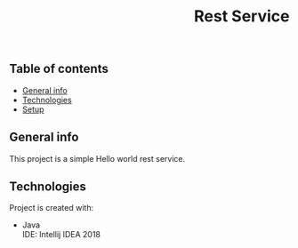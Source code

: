 <h1 align="right">Rest Service</h1><br>

## Table of contents
* [General info](#general-info)
* [Technologies](#technologies)
* [Setup](#setup)

## General info
This project is a simple Hello world rest service.

## Technologies
Project is created with:
* Java  
IDE: Intellij IDEA 2018
